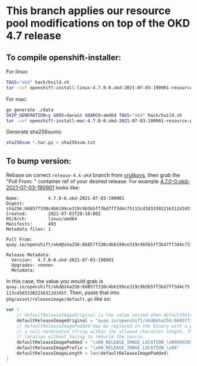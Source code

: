 # This branch applies our resource pool modifications on top of the OKD 4.7 release

## To compile openshift-installer:

For linux:

```sh
TAGS="okd" hack/build.sh
tar -cvf openshift-install-linux-4.7.0-0.okd-2021-07-03-190901-resource-pool.tar.gz bin/openshift-install README.md
```

For mac:

```sh
go generate ./data
SKIP_GENERATION=y GOOS=darwin GOARCH=amd64 TAGS="okd" hack/build.sh
tar -cvf openshift-install-mac-4.7.0-0.okd-2021-07-03-190901-resource-pool.tar.gz bin/openshift-install README.md
```

Generate sha256sums:

```sh
sha256sum *.tar.gz > sha256sum.txt
```

## To bump version:

Rebase on correct `release-4.X-okd` branch from [vrutkovs](https://github.com/vrutkovs/installer/branches), then grab the "Pull From: " container ref of your desired release. For example [4.7.0-0.okd-2021-07-03-190901](https://github.com/openshift/okd/releases/tag/4.7.0-0.okd-2021-07-03-190901) looks like:

```
Name:           4.7.0-0.okd-2021-07-03-190901
Digest:         sha256:66857f330c4b6199ce319c9b5b5ff3bd7ff3d4c75113cd3d33302216312d345f
Created:        2021-07-03T20:10:00Z
OS/Arch:        linux/amd64
Manifests:      493
Metadata files: 1

Pull From: quay.io/openshift/okd@sha256:66857f330c4b6199ce319c9b5b5ff3bd7ff3d4c75113cd3d33302216312d345f

Release Metadata:
  Version:  4.7.0-0.okd-2021-07-03-190901
  Upgrades: <none>
  Metadata:
```

In this case, the value you would grab is `quay.io/openshift/okd@sha256:66857f330c4b6199ce319c9b5b5ff3bd7ff3d4c75113cd3d33302216312d345f`. Then, paste that into `pkg/asset/releaseimage/default.go` like so:


```go
var (
	// defaultReleaseImageOriginal is the value served when defaultReleaseImagePadded is unmodified.
	defaultReleaseImageOriginal = "quay.io/openshift/okd@sha256:66857f330c4b6199ce319c9b5b5ff3bd7ff3d4c75113cd3d33302216312d345f"
	// defaultReleaseImagePadded may be replaced in the binary with a pull spec that overrides defaultReleaseImage as
	// a null-terminated string within the allowed character length. This allows a distributor to override the payload
	// location without having to rebuild the source.
	defaultReleaseImagePadded = "\x00_RELEASE_IMAGE_LOCATION_\x00XXXXXXXXXXXXXXXXXXXXXXXXXXXXXXXXXXXXXXXXXXXXXXXXXXXXXXXXXXXXXXXXXXXXXXXXXXXXXXXXXXXXXXXXXXXXXXXXXXXXXXXXXXXXXXXXXXXXXXXXXXXXXXXXXXXXXXXXXXXXXXXXXXXXXXXXXXXXXXXXXXXXXXXXXXXXXXXXXXXXXXXXXXXXXXXXXXXXXXXXXXXXXXXXXXXXXXXXXXXXXXXXXXXXXXXXXXXXXXXXXXXXXXXXXXXXXXXXXXXXXXXXXXXXXXXXXXXXXXXXXXXXXXXXXXXXXXXXXXXX\x00"
	defaultReleaseImagePrefix = "\x00_RELEASE_IMAGE_LOCATION_\x00"
	defaultReleaseImageLength = len(defaultReleaseImagePadded)
)
```